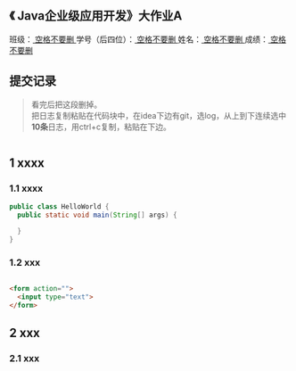 ## 《 Java企业级应用开发》大作业A

班级：<u>    空格不要删    </u> 学号（后四位）：<u>    空格不要删    </u>   姓名：<u>   空格不要删    </u> 成绩：<u>  空格不要删   </u>

## 提交记录

> 看完后把这段删掉。  
> 把日志复制粘贴在代码块中，在idea下边有git，选log，从上到下连续选中**10条**日志，用ctrl+c复制，粘贴在下边。

```log

```

## 1 xxxx

### 1.1 xxxx

```java
public class HelloWorld {
  public static void main(String[] args) {

  }
}
```

### 1.2 xxx

```html

<form action="">
  <input type="text">
</form>
```

## 2 xxx

### 2.1 xxx

```properties

```

